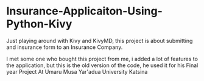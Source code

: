 # Insurance-Applicaiton-Using-Python-Kivy
Just playing around with Kivy and KivyMD, this project is about submitting and insurance form to an Insurance Company.

I met some one who bought this project from me, i added a lot of features to the application, but this is the old version of the code, he used it for his Final year Project At
Umaru Musa Yar'adua University Katsina
